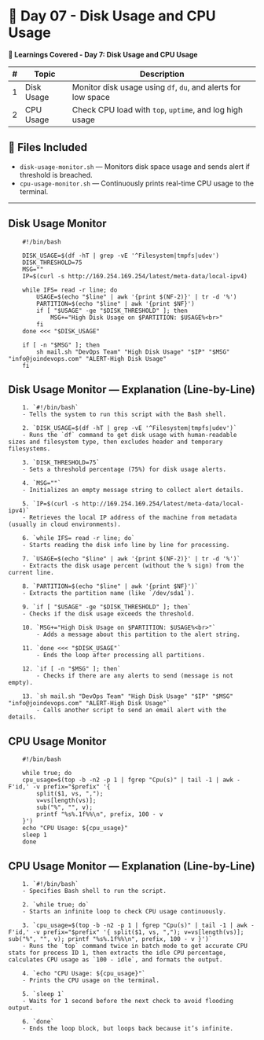 # 📅 Day 07 -  Disk Usage and CPU Usage

**📘 Learnings Covered - Day 7: Disk Usage and CPU Usage**

| # | Topic      | Description                                                   |
| - | ---------- | ------------------------------------------------------------- |
| 1 | Disk Usage | Monitor disk usage using `df`, `du`, and alerts for low space |
| 2 | CPU Usage  | Check CPU load with `top`, `uptime`, and log high usage       |



## 📁 Files Included

- `disk-usage-monitor.sh` — Monitors disk space usage and sends alert if threshold is breached.
- `cpu-usage-monitor.sh` — Continuously prints real-time CPU usage to the terminal.

---

##  Disk Usage Monitor


        #!/bin/bash

        DISK_USAGE=$(df -hT | grep -vE '^Filesystem|tmpfs|udev')
        DISK_THRESHOLD=75
        MSG=""
        IP=$(curl -s http://169.254.169.254/latest/meta-data/local-ipv4)

        while IFS= read -r line; do
            USAGE=$(echo "$line" | awk '{print $(NF-2)}' | tr -d '%')
            PARTITION=$(echo "$line" | awk '{print $NF}')
            if [ "$USAGE" -ge "$DISK_THRESHOLD" ]; then
                MSG+="High Disk Usage on $PARTITION: $USAGE%<br>"
            fi
        done <<< "$DISK_USAGE"

        if [ -n "$MSG" ]; then
            sh mail.sh "DevOps Team" "High Disk Usage" "$IP" "$MSG" "info@joindevops.com" "ALERT-High Disk Usage"
        fi

## Disk Usage Monitor — Explanation (Line-by-Line)


        1. `#!/bin/bash`  
        - Tells the system to run this script with the Bash shell.

        2. `DISK_USAGE=$(df -hT | grep -vE '^Filesystem|tmpfs|udev')`  
        - Runs the `df` command to get disk usage with human-readable sizes and filesystem type, then excludes header and temporary filesystems.

        3. `DISK_THRESHOLD=75`  
        - Sets a threshold percentage (75%) for disk usage alerts.

        4. `MSG=""`  
        - Initializes an empty message string to collect alert details.

        5. `IP=$(curl -s http://169.254.169.254/latest/meta-data/local-ipv4)`  
        - Retrieves the local IP address of the machine from metadata (usually in cloud environments).

        6. `while IFS= read -r line; do`  
        - Starts reading the disk info line by line for processing.

        7. `USAGE=$(echo "$line" | awk '{print $(NF-2)}' | tr -d '%')`  
        - Extracts the disk usage percent (without the % sign) from the current line.

        8. `PARTITION=$(echo "$line" | awk '{print $NF}')`  
        - Extracts the partition name (like `/dev/sda1`).

        9. `if [ "$USAGE" -ge "$DISK_THRESHOLD" ]; then`  
        - Checks if the disk usage exceeds the threshold.

        10. `MSG+="High Disk Usage on $PARTITION: $USAGE%<br>"`  
            - Adds a message about this partition to the alert string.

        11. `done <<< "$DISK_USAGE"`  
            - Ends the loop after processing all partitions.

        12. `if [ -n "$MSG" ]; then`  
            - Checks if there are any alerts to send (message is not empty).

        13. `sh mail.sh "DevOps Team" "High Disk Usage" "$IP" "$MSG" "info@joindevops.com" "ALERT-High Disk Usage"`  
            - Calls another script to send an email alert with the details.


   ## CPU Usage Monitor          


        #!/bin/bash

        while true; do
        cpu_usage=$(top -b -n2 -p 1 | fgrep "Cpu(s)" | tail -1 | awk -F'id,' -v prefix="$prefix" '{
            split($1, vs, ",");
            v=vs[length(vs)];
            sub("%", "", v);
            printf "%s%.1f%%\n", prefix, 100 - v
        }')
        echo "CPU Usage: ${cpu_usage}"
        sleep 1
        done



## CPU Usage Monitor — Explanation (Line-by-Line)


        1. `#!/bin/bash`  
        - Specifies Bash shell to run the script.

        2. `while true; do`  
        - Starts an infinite loop to check CPU usage continuously.

        3. `cpu_usage=$(top -b -n2 -p 1 | fgrep "Cpu(s)" | tail -1 | awk -F'id,' -v prefix="$prefix" '{ split($1, vs, ","); v=vs[length(vs)]; sub("%", "", v); printf "%s%.1f%%\n", prefix, 100 - v }')`  
        - Runs the `top` command twice in batch mode to get accurate CPU stats for process ID 1, then extracts the idle CPU percentage, calculates CPU usage as `100 - idle`, and formats the output.

        4. `echo "CPU Usage: ${cpu_usage}"`  
        - Prints the CPU usage on the terminal.

        5. `sleep 1`  
        - Waits for 1 second before the next check to avoid flooding output.

        6. `done`  
        - Ends the loop block, but loops back because it’s infinite.


